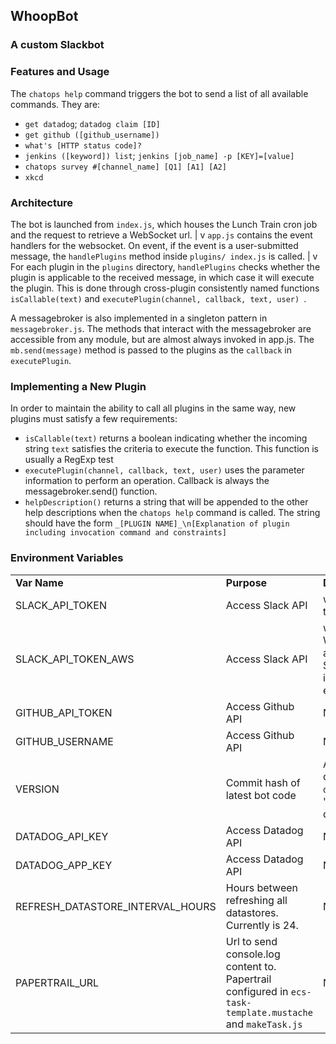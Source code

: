 ## WhoopBot ##
### A custom Slackbot ###


### Features and Usage ###
The `chatops help` command triggers the bot to send a list of all available
commands. They are:
*   `get datadog`; `datadog claim [ID]`
*   `get github ([github_username])`
*   `what's [HTTP status code]?`
*   `jenkins ([keyword]) list`; `jenkins [job_name] -p [KEY]=[value]`
*   `chatops survey #[channel_name] [Q1] [A1] [A2]`
*   `xkcd`


### Architecture ###
The bot is launched from `index.js`, which houses the Lunch Train cron job
and the request to retrieve a WebSocket url.
|
v
`app.js` contains the event handlers for the websocket. On event, if the
event is a user-submitted message, the `handlePlugins` method inside `plugins/
index.js` is called.
|
v
For each plugin in the `plugins` directory, `handlePlugins` checks whether
the plugin is applicable to the received message, in which case it will
execute the plugin. This is done through cross-plugin consistently named
functions `isCallable(text)` and `executePlugin(channel, callback, text, user)
`.

A messagebroker is also implemented in a singleton pattern in
`messagebroker.js`. The methods that interact with the messagebroker are
accessible from any module, but are almost always invoked in app.js. The
`mb.send(message)` method is passed to the plugins as the `callback` in
`executePlugin`.


### Implementing a New Plugin ###
In order to maintain the ability to call all plugins in the same way, new
plugins must satisfy a few requirements:
*   `isCallable(text)` returns a boolean indicating whether the incoming
    string `text` satisfies the criteria to execute the function. This
    function is usually a RegExp test
*   `executePlugin(channel, callback, text, user)` uses the parameter
    information to perform an operation. Callback is always the
    messagebroker.send() function.
*   `helpDescription()` returns a string that will be appended to the other
    help descriptions when the `chatops help` command is called. The string
    should have the form `_[PLUGIN NAME]_\n[Explanation of plugin including
    invocation command and constraints]`


### Environment Variables ###
<table>
    <tr>
        <td><b>Var Name</b></td>
        <td><b>Purpose</b></td>
        <td><b>Dev vs. Prod</b></td>
    </tr>
    <tr>
        <td>SLACK_API_TOKEN</td>
        <td>Access Slack API</td>
        <td>whoop-dev bot's token</td>
    </tr>
    <tr>
        <td>SLACK_API_TOKEN_AWS</td>
        <td>Access Slack API</td>
        <td>whoop bot's token. When deploying, assign this value to
        SLACK_API_TOKEN in the <code>.travis.yml</code> environment vars
        </td>
    </tr>
    <tr>
        <td>GITHUB_API_TOKEN</td>
        <td>Access Github API</td>
        <td>No difference</td>
    </tr>
    <tr>
        <td>GITHUB_USERNAME</td>
        <td>Access Github API</td>
        <td>No difference</td>
    </tr>
    <tr>
        <td>VERSION</td>
        <td>Commit hash of latest bot code</td>
        <td>Assigned dynamically in <code>deploy.bash</code>; set to 'Dev'
        during development</td>
    </tr>
    <tr>
        <td>DATADOG_API_KEY</td>
        <td>Access Datadog API</td>
        <td>No difference</td>
    </tr>
    <tr>
        <td>DATADOG_APP_KEY</td>
        <td>Access Datadog API</td>
        <td>No difference</td>
    </tr>
    <tr>
        <td>REFRESH_DATASTORE_INTERVAL_HOURS</td>
        <td>Hours between refreshing all datastores. Currently is 24.</td>
        <td>No difference</td>
    </tr>
    <tr>
        <td>PAPERTRAIL_URL</td>
        <td>Url to send console.log content to. Papertrail configured in
        <code>ecs-task-template.mustache</code> and <code>makeTask.js</code></td>
        <td>No difference</td>
    </tr>
</table>
